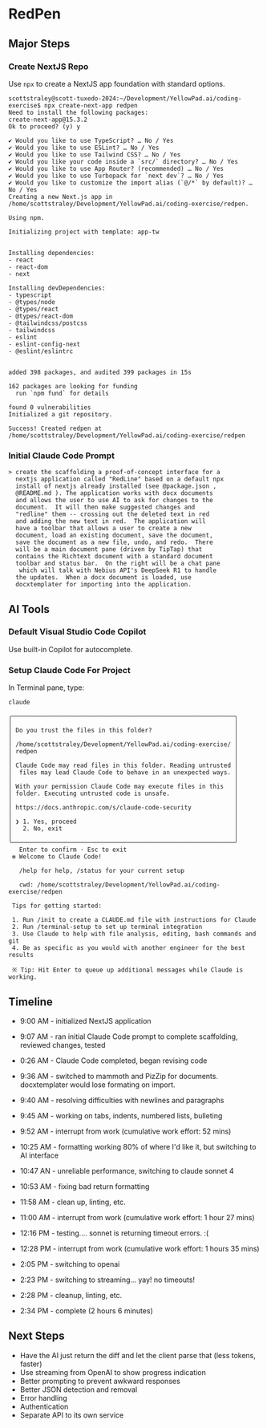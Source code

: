 # RedPen

## Major Steps

### Create NextJS Repo

Use `npx` to create a NextJS app foundation with standard options.

```
scottstraley@scott-tuxedo-2024:~/Development/YellowPad.ai/coding-exercise$ npx create-next-app redpen
Need to install the following packages:
create-next-app@15.3.2
Ok to proceed? (y) y

✔ Would you like to use TypeScript? … No / Yes
✔ Would you like to use ESLint? … No / Yes
✔ Would you like to use Tailwind CSS? … No / Yes
✔ Would you like your code inside a `src/` directory? … No / Yes
✔ Would you like to use App Router? (recommended) … No / Yes
✔ Would you like to use Turbopack for `next dev`? … No / Yes
✔ Would you like to customize the import alias (`@/*` by default)? … No / Yes
Creating a new Next.js app in /home/scottstraley/Development/YellowPad.ai/coding-exercise/redpen.

Using npm.

Initializing project with template: app-tw 


Installing dependencies:
- react
- react-dom
- next

Installing devDependencies:
- typescript
- @types/node
- @types/react
- @types/react-dom
- @tailwindcss/postcss
- tailwindcss
- eslint
- eslint-config-next
- @eslint/eslintrc


added 398 packages, and audited 399 packages in 15s

162 packages are looking for funding
  run `npm fund` for details

found 0 vulnerabilities
Initialized a git repository.

Success! Created redpen at /home/scottstraley/Development/YellowPad.ai/coding-exercise/redpen
```

### Initial Claude Code Prompt

```
> create the scaffolding a proof-of-concept interface for a 
  nextjs application called "RedLine" based on a default npx 
  install of nextjs already installed (see @package.json , 
  @README.md ). The application works with docx documents 
  and allows the user to use AI to ask for changes to the 
  document.  It will then make suggested changes and 
  "redline" them -- crossing out the deleted text in red 
  and adding the new text in red.  The application will 
  have a toolbar that allows a user to create a new 
  document, load an existing document, save the document, 
  save the document as a new file, undo, and redo.  There 
  will be a main document pane (driven by TipTap) that 
  contains the Richtext document with a standard document 
  toolbar and status bar.  On the right will be a chat pane
   which will talk with Nebius API's DeepSeek R1 to handle 
  the updates.  When a docx document is loaded, use 
  docxtemplater for importing into the application.
```

## AI Tools

### Default Visual Studio Code Copilot

Use built-in Copilot for autocomplete.

### Setup Claude Code For Project

In Terminal pane, type:

```
claude

╭──────────────────────────────────────────────────────────────╮
│                                                              │
│ Do you trust the files in this folder?                       │
│                                                              │
│ /home/scottstraley/Development/YellowPad.ai/coding-exercise/ │
│ redpen                                                       │
│                                                              │
│ Claude Code may read files in this folder. Reading untrusted │
│  files may lead Claude Code to behave in an unexpected ways. │
│                                                              │
│ With your permission Claude Code may execute files in this   │
│ folder. Executing untrusted code is unsafe.                  │
│                                                              │
│ https://docs.anthropic.com/s/claude-code-security            │
│                                                              │
│ ❯ 1. Yes, proceed                                            │
│   2. No, exit                                                │
│                                                              │
╰──────────────────────────────────────────────────────────────╯
   Enter to confirm · Esc to exit
 ✻ Welcome to Claude Code!

   /help for help, /status for your current setup

   cwd: /home/scottstraley/Development/YellowPad.ai/coding-exercise/redpen

 Tips for getting started:

 1. Run /init to create a CLAUDE.md file with instructions for Claude
 2. Run /terminal-setup to set up terminal integration
 3. Use Claude to help with file analysis, editing, bash commands and git
 4. Be as specific as you would with another engineer for the best results

 ※ Tip: Hit Enter to queue up additional messages while Claude is working.
```

## Timeline

- 9:00 AM - initialized NextJS application
- 9:07 AM - ran initial Claude Code prompt to complete scaffolding, reviewed changes, tested
- 0:26 AM - Claude Code completed, began revising code
- 9:36 AM - switched to mammoth and PizZip for documents. docxtemplater would lose formating on import.
- 9:40 AM - resolving difficulties with newlines and paragraphs
- 9:45 AM - working on tabs, indents, numbered lists, bulleting
- 9:52 AM - interrupt from work (cumulative work effort: 52 mins)

- 10:25 AM - formatting working 80% of where I'd like it, but switching to AI interface
- 10:47 AN - unreliable performance, switching to claude sonnet 4
- 10:53 AM - fixing bad return formatting
- 11:58 AM - clean up, linting, etc.
- 11:00 AM - interrupt from work (cumulative work effort: 1 hour 27 mins)

- 12:16 PM - testing.... sonnet is returning timeout errors. :(
- 12:28 PM - interrupt from work (cumulative work effort: 1 hours 35 mins)

- 2:05 PM - switching to openai 
- 2:23 PM - switching to streaming... yay! no timeouts! 
- 2:28 PM - cleanup, linting, etc.
- 2:34 PM - complete (2 hours 6 minutes)


## Next Steps
- Have the AI just return the diff and let the client parse that (less tokens, faster)
- Use streaming from OpenAI to show progress indication 
- Better prompting to prevent awkward responses
- Better JSON detection and removal
- Error handling
- Authentication
- Separate API to its own service 

